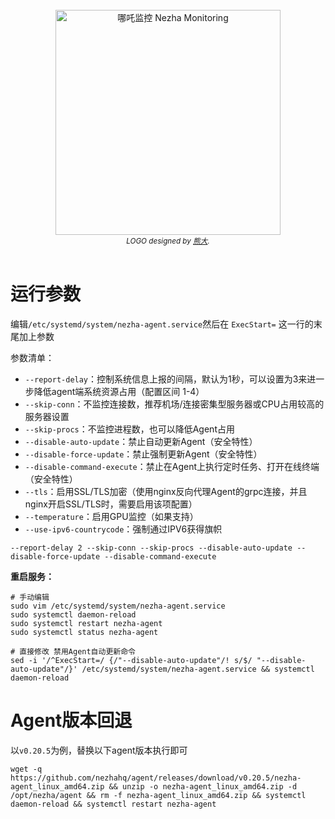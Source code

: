 <div align="center">
  <br>
  <img width="360" style="max-width: 80%" 
       src="https://raw.githubusercontent.com/nezhahq/nezha/master/.github/brand.svg" 
       title="哪吒监控 Nezha Monitoring">
  <br>
  <small>
    <i>LOGO designed by 
      <a href="https://xio.ng" target="_blank">熊大</a>.
    </i>
  </small>
  <br><br>
</div>

# 运行参数

编辑`/etc/systemd/system/nezha-agent.service`然后在 `ExecStart=` 这一行的末尾加上参数

参数清单：

- `--report-delay`：控制系统信息上报的间隔，默认为1秒，可以设置为3来进一步降低agent端系统资源占用（配置区间 1-4）
- `--skip-conn`：不监控连接数，推荐机场/连接密集型服务器或CPU占用较高的服务器设置
- `--skip-procs`：不监控进程数，也可以降低Agent占用
- `--disable-auto-update`：禁止自动更新Agent（安全特性）
- `--disable-force-update`：禁止强制更新Agent（安全特性）
- `--disable-command-execute`：禁止在Agent上执行定时任务、打开在线终端（安全特性）
- `--tls`：启用SSL/TLS加密（使用nginx反向代理Agent的grpc连接，并且nginx开启SSL/TLS时，需要启用该项配置）
- `--temperature`：启用GPU监控（如果支持）
- `--use-ipv6-countrycode`：强制通过IPV6获得旗帜

```shell
--report-delay 2 --skip-conn --skip-procs --disable-auto-update --disable-force-update --disable-command-execute
```

**重启服务：**

```shell
# 手动编辑
sudo vim /etc/systemd/system/nezha-agent.service
sudo systemctl daemon-reload
sudo systemctl restart nezha-agent
sudo systemctl status nezha-agent

# 直接修改 禁用Agent自动更新命令
sed -i '/^ExecStart=/ {/"--disable-auto-update"/! s/$/ "--disable-auto-update"/}' /etc/systemd/system/nezha-agent.service && systemctl daemon-reload
```

# Agent版本回退

以`v0.20.5`为例，替换以下agent版本执行即可

```shell
wget -q https://github.com/nezhahq/agent/releases/download/v0.20.5/nezha-agent_linux_amd64.zip && unzip -o nezha-agent_linux_amd64.zip -d /opt/nezha/agent && rm -f nezha-agent_linux_amd64.zip && systemctl daemon-reload && systemctl restart nezha-agent
```
